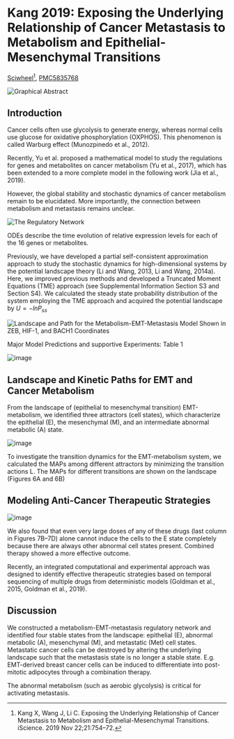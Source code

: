 # Kang 2019: Exposing the Underlying Relationship of Cancer Metastasis to Metabolism and Epithelial-Mesenchymal Transitions


[Sciwheel](https://sciwheel.com/work/#/items/9267342)[^Kang2019], [PMC5835768](https://www.ncbi.nlm.nih.gov/pmc/articles/PMC5835768/)

<!--more-->

![Graphical Abstract](https://user-images.githubusercontent.com/40054455/142387555-99f12e86-7bd8-4003-9e1e-6d9aa8d4de05.png "Graphical Abstract")

## Introduction

Cancer cells often use glycolysis to generate energy, whereas normal cells use glucose for oxidative phosphorylation (OXPHOS). This phenomenon is called Warburg effect (Munozpinedo et al., 2012).

Recently, Yu et al. proposed a mathematical model to study the regulations for genes and metabolites on cancer metabolism (Yu et al., 2017), which has been extended to a more complete model in the following work (Jia et al., 2019).

However, the global stability and stochastic dynamics of cancer metabolism remain to be elucidated. More importantly, the connection between metabolism and metastasis remains unclear.

![The Regulatory Network](https://user-images.githubusercontent.com/40054455/142431555-3d37d80b-b8d8-474f-b463-d53dd5312f5c.png "The Regulatory Network")

ODEs describe the time evolution of relative expression levels for each of the 16 genes or metabolites.

Previously, we have developed a partial self-consistent approximation approach to study the stochastic dynamics for high-dimensional systems by the potential landscape theory (Li and Wang, 2013, Li and Wang, 2014a). Here, we improved previous methods and developed a Truncated Moment Equations (TME) approach (see Supplemental Information Section S3 and Section S4). We calculated the steady state probability distribution of the system employing the TME approach and acquired the potential landscape by $U=-lnP_{ss}$


![Landscape and Path for the Metabolism-EMT-Metastasis Model Shown in ZEB, HIF-1, and BACH1 Coordinates](https://user-images.githubusercontent.com/40054455/142432421-29672deb-2e07-45a2-84f5-49ef043d6db4.png "Landscape and Path for the Metabolism-EMT-Metastasis Model Shown in ZEB, HIF-1, and BACH1 Coordinates")


Major Model Predictions and supportive Experiments: Table 1

![image](https://user-images.githubusercontent.com/40054455/142432797-30114edc-a9a8-4a3b-96e0-db7331828457.png "Table 1")

## Landscape and Kinetic Paths for EMT and Cancer Metabolism

From the landscape of (epithelial to mesenchymal transition) EMT-metabolism, we identified three attractors (cell states), which characterize the epithelial (E), the mesenchymal (M), and an intermediate abnormal metabolic (A) state.

![image](https://user-images.githubusercontent.com/40054455/142433009-f08376c1-c03e-41c8-91b0-61565cd2e115.png "The Tristable Landscape for EMT-metabolism Model and Comparisons with Experimental Data")

To investigate the transition dynamics for the EMT-metabolism system, we calculated the MAPs among different attractors by minimizing the transition actions L. The MAPs for different transitions are shown on the landscape (Figures 6A and 6B)

## Modeling Anti-Cancer Therapeutic Strategies

![image](https://user-images.githubusercontent.com/40054455/142433384-3d2732d4-28cf-40a1-bed5-5e500e89e009.png "Landscape in Terms of HIF-1 and BACH1 in Response to Different Drugs in Different Levels")

We also found that even very large doses of any of these drugs (last column in Figures 7B–7D) alone cannot induce the cells to the E state completely because there are always other abnormal cell states present. Combined therapy showed a more effective outcome.

Recently, an integrated computational and experimental approach was designed to identify effective therapeutic strategies based on temporal sequencing of multiple drugs from deterministic models (Goldman et al., 2015, Goldman et al., 2019).

## Discussion

We constructed a metabolism-EMT-metastasis regulatory network and identified four stable states from the landscape: epithelial (E), abnormal metabolic (A), mesenchymal (M), and metastatic (Met) cell states. Metastatic cancer cells can be destroyed by altering the underlying landscape such that the metastasis state is no longer a stable state. E.g. EMT-derived breast cancer cells can be induced to differentiate into post-mitotic adipocytes through a combination therapy.

The abnormal metabolism (such as aerobic glycolysis) is critical for activating metastasis.

[^Kang2019]: Kang X, Wang J, Li C. Exposing the Underlying Relationship of Cancer Metastasis to Metabolism and Epithelial-Mesenchymal Transitions. iScience. 2019 Nov 22;21:754–72.

